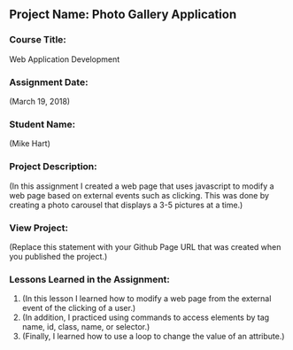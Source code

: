 ## Project Name:  Photo Gallery Application

### Course Title:
Web Application Development

### Assignment Date:  
(March 19, 2018)

### Student Name:  
(Mike Hart)

### Project Description:
(In this assignment I created a web page that uses javascript to modify a web page based on external events such as clicking. This was done by creating a photo carousel that displays a 3-5 pictures at a time.)

### View Project:
(Replace this statement with your Github Page URL that was created when you 
 published the project.)

### Lessons Learned in the Assignment:
1. (In this lesson I learned how to modify a web page from the external event of the clicking of a user.)
2. (In addition, I practiced using commands to access elements by tag name, id, class, name, or selector.)
3. (Finally, I learned how to use a loop to change the value of an attribute.)
